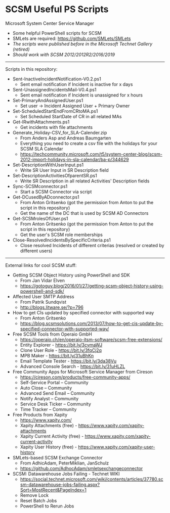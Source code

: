 # SCSM Useful PS Scripts 
Microsoft System Center Service Manager
- Some helpful PowerShell scripts for SCSM
- SMLets are required: https://github.com/SMLets/SMLets   
- *The scripts were published before in the Microsoft Technet Gallery (retired)*  
- *Should work with SCSM 2012/2012R2/2016/2019*  

-----------------

Scripts in this repository:

- Sent-InactiveIncidentNotification-V0.2.ps1  
  - Sent email notification if Incident is inactive for x days 
- Sent-UnassignedIncidentsMail-V0.4.ps1  
  - Sent email notification if Incident is unassigned for x hours 
- Set-PrimaryAndAssignedUser.ps1  
  - Set user -> Incident Assigned User + Primary Owner
- Set-ScheduledStartEndFromCRtoMA.ps1  
  - Set Scheduled StartDate of CR in all related MAs
- Get-IRwithAttachments.ps1  
  - Get incidents with file attachments
- Generate_Holiday-CSV_for_SLA-Calender.zip
  - From Anders Asp and Andreas Baumgarten
  - Everything you need to create a csv file with the holidays for your SCSM SLA Calendar
  - https://techcommunity.microsoft.com/t5/system-center-blog/scsm-2012-import-holidays-in-sla-calendar/ba-p/344629  
- Set-DescriptionWithUserInput.ps1  
  - Write SR User Input in SR Description field
- Set-DescriptionActivitiesOfparentSR.ps1  
  - Write SR Description in all related Activities' Description fields
- Sync-SCSMconnector.ps1
  - Start a SCSM Connector via script
- Get-DCusedByADconnector.ps1
  - From Anton Gritsenko (got the permission from Anton to put the script in this repository)
  - Get the name of the DC that is used by SCSM AD Connectors
- Get-SCSMrolesOfUser.ps1
  - From Anton Gritsenko (got the permission from Anton to put the script in this repository)
  - Get the user's SCSM role memberships 
- Close-ResolvedIncidentsBySpecificCriteria.ps1
  - Close resolved Incidents of different criterias (resolved or created by different users)
  
-----------------

External links for cool SCSM stuff:

- Getting SCSM Object History using PowerShell and SDK
  - From Jan Vidar Elven
  - https://gotoguy.blog/2016/01/27/getting-scsm-object-history-using-powershell-and-sdk/
- Affected User SMTP Address
  - From Patrik Sundqvist
  - http://blogs.litware.se/?p=796
- How to get CIs updated by specified connector with supported way
  - From Anton Gritsenko
  - https://blog.scsmsolutions.com/2013/07/how-to-get-cis-update-by-specified-connector-with-supported-way/
- Free SCSM Tools from Operaio GmbH
  - https://operaio.ch/en/operaio-itsm-software/scsm-free-extensions/
  - Entity Explorer - https://bit.ly/3cymaWJ
  - Clone User Role - https://bit.ly/3fqCj2q
  - MPB Maker - https://bit.ly/31uBhKn
  - Email Template Tester - https://bit.ly/3da38Vu
  - Advanced Console Search - https://bit.ly/31uHLZL
- Free Community Apps for Microsoft Service Manager from Cireson
  - https://cireson.com/products/free-community-apps/
  - Self-Service Portal – Community
  - Auto Close – Community
  - Advanced Send Email – Community
  - Notify Analyst – Community
  - Service Desk Ticker – Community
  - Time Tracker – Community
- Free Products from Xapity
  - https://www.xapity.com/
  - Xapity Attachments (free) - https://www.xapity.com/xapity-attachments
  - Xapity Current Activity (free) - https://www.xapity.com/xapity-current-activity
  - Xapity User History (free) - https://www.xapity.com/xapity-user-history
- SMLets-based SCSM Exchange Connector
  - From AdhicAdam, PeterMiklian, JanSchulz
  - https://github.com/AdhocAdam/smletsexchangeconnector 
- SCSM: Datawarehouse Jobs Failing - Technet WIKI
  - https://social.technet.microsoft.com/wiki/contents/articles/37780.scsm-datawarehouse-jobs-failing.aspx?Sort=MostRecent&PageIndex=1
  - Remove Lock
  - Reset Batch Jobs
  - PowerShell to Rerun Jobs

  